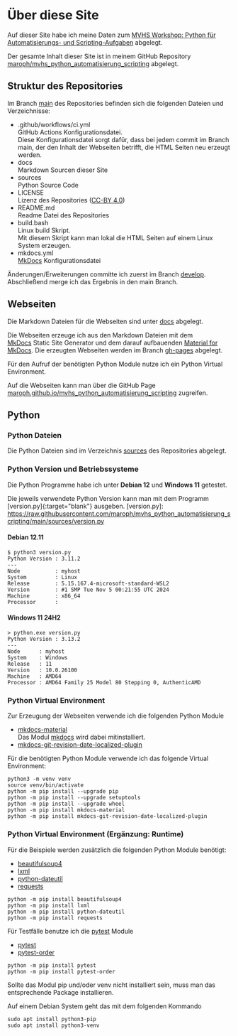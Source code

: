 # Über diese Site
Auf dieser Site habe ich meine Daten zum 
[MVHS Workshop: Python für Automatisierungs- und Scripting-Aufgaben](https://www.mvhs.de/kurse/online-programm/it-digitales/workshop-python-fuer-automatisierungs-und-scripting-aufgaben/online-kurs-460-C-U486390) 
abgelegt.

Der gesamte Inhalt dieser Site ist in meinem
GitHub Repository
[maroph/mvhs_python_automatisierung_scripting](https://github.com/maroph/mvhs_python_automatisierung_scripting/)
abgelegt.

## Struktur des Repositories
Im Branch 
[main](https://github.com/maroph/mvhs_python_automatisierung_scripting/tree/main) 
des Repositories befinden sich die folgenden
Dateien und Verzeichnisse:

* .github/workflows/ci.yml  
  GitHub Actions Konfigurationsdatei.  
  Diese Konfigurationsdatei sorgt dafür, dass bei
  jedem commit im Branch main, der den Inhalt der
  Webseiten betrifft, die HTML Seiten neu erzeugt
  werden.
* docs  
  Markdown Sourcen dieser Site
* sources  
  Python Source Code
* LICENSE  
  Lizenz des Repositories ([CC-BY 4.0](https://creativecommons.org/licenses/by/4.0/))
* README.md  
  Readme Datei des Repositories
* build.bash  
  Linux build Skript.  
  Mit diesem Skript kann man lokal die HTML Seiten
  auf einem Linux System erzeugen.
* mkdocs.yml  
  [MkDocs](https://www.mkdocs.org/) 
  Konfigurationsdatei

Änderungen/Erweiterungen committe ich zuerst im 
Branch 
[develop](https://github.com/maroph/mvhs_python_automatisierung_scripting/tree/develop). Abschließend merge ich das Ergebnis
in den main Branch.

## Webseiten
Die Markdown Dateien für die Webseiten sind unter 
[docs](https://github.com/maroph/mvhs_python_automatisierung_scripting/tree/main/docs)
abgelegt.

Die Webseiten erzeuge ich aus den Markdown
Dateien mit dem  
[MkDocs](https://www.mkdocs.org/) 
Static Site Generator und dem darauf aufbauenden 
[Material for MkDocs](https://squidfunk.github.io/mkdocs-material/). Die erzeugten Webseiten
werden im Branch 
[gh-pages](https://github.com/maroph/mvhs_python_automatisierung_scripting/tree/gh-pages)
abgelegt.

Für den Aufruf der benötigten Python Module 
nutze ich ein Python Virtual Environment.

Auf die Webseiten kann man über die GitHub Page 
[maroph.github.io/mvhs_python_automatisierung_scripting](https://maroph.github.io/mvhs_python_automatisierung_scripting/)
zugreifen.

## Python
### Python Dateien
Die Python Dateien sind im Verzeichnis 
[sources](https://github.com/maroph/mvhs_python_automatisierung_scripting/tree/main/sources)
des Repositories abgelegt.

### Python Version und Betriebssysteme
Die Python Programme habe ich unter __Debian 12__
und __Windows 11__ getestet.  

Die jeweils verwendete Python Version kann man mit
dem Programm 
[version.py]{:target="blank"}
ausgeben.
[version.py]: https://raw.githubusercontent.com/maroph/mvhs_python_automatisierung_scripting/main/sources/version.py


#### Debian 12.11
```
$ python3 version.py
Python Version : 3.11.2
---
Node           : myhost
System         : Linux
Release        : 5.15.167.4-microsoft-standard-WSL2
Version        : #1 SMP Tue Nov 5 00:21:55 UTC 2024
Machine        : x86_64
Processor      : 
```

#### Windows 11 24H2
```
> python.exe version.py
Python Version : 3.13.2
---
Node      : myhost
System    : Windows
Release   : 11
Version   : 10.0.26100
Machine   : AMD64
Processor : AMD64 Family 25 Model 80 Stepping 0, AuthenticAMD
```

### Python Virtual Environment
Zur Erzeugung der Webseiten verwende ich die 
folgenden Python Module

* [mkdocs-material](https://pypi.org/project/mkdocs-material/)  
  Das Modul [mkdocs](https://pypi.org/project/mkdocs/) wird dabei mitinstalliert.
* [mkdocs-git-revision-date-localized-plugin](https://pypi.org/project/mkdocs-git-revision-date-localized-plugin/)

Für die benötigten Python Module verwende ich das
folgende Virtual Environment:

```
python3 -m venv venv
source venv/bin/activate
python -m pip install --upgrade pip
python -m pip install --upgrade setuptools
python -m pip install --upgrade wheel
python -m pip install mkdocs-material
python -m pip install mkdocs-git-revision-date-localized-plugin
```

### Python Virtual Environment (Ergänzung: Runtime)
Für die Beispiele werden zusätzlich die
folgenden Python Module benötigt:

* [beautifulsoup4](https://pypi.org/project/beautifulsoup4/)
* [lxml](https://pypi.org/project/lxml/)
* [python-dateutil](https://pypi.org/project/python-dateutil/)
* [requests](https://pypi.org/project/requests/)

```
python -m pip install beautifulsoup4
python -m pip install lxml
python -m pip install python-dateutil
python -m pip install requests
```


Für Testfälle benutze ich die 
[pytest](https://docs.pytest.org/en/stable/)
Module

* [pytest](https://pypi.org/project/pytest/)
* [pytest-order](https://pypi.org/project/pytest-order/)

```
python -m pip install pytest
python -m pip install pytest-order
```

Sollte das Modul pip und/oder venv nicht 
installiert sein, muss man das entsprechende 
Package installieren.

Auf einem Debian System geht das mit dem folgenden
Kommando

    sudo apt install python3-pip
    sudo apt install python3-venv
